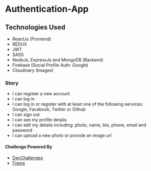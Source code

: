 # Authentication-App

## Technologies Used

- ReactJs (Frontend)
- REDUX
- JWT
- SASS
- NodeJs, ExpressJs and MongoDB (Backend)
- Firebase (Social Profile Auth: Google)
- Cloudinary (Images)

### Story

- I can register a new account
- I can log in
- I can log in or register with at least one of the following services: Google, Facebook, Twitter or Github
- I can sign out
- I can see my profile details
- I can edit my details including: photo, name, bio, phone, email and password
- I can upload a new photo or provide an image url

#### Challenge Powered By
- [DevChallenges](https://devchallenges.io/)
- [Figma](https://www.figma.com/)
